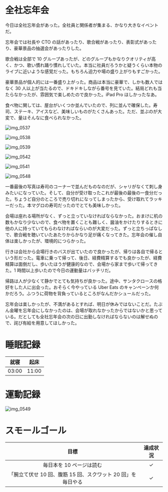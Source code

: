 # 全社忘年会
今日は全社忘年会があった。全社員と関係者が集まる、かなり大きなイベントだ。

忘年会では社長や CTO の話があったり、歌合戦があったり、表彰式があったり、豪華景品の抽選会があったりした。

歌合戦は全部で 10 グループあったが、どのグループもかなりクオリティが高く、かつ、歌い慣れ踊り慣れしていた。本当に社員だろうかと疑うくらい本物のライブに近いような感覚だった。もちろん迫力や場の盛り上がりもすごかった。

豪華景品が個人的には一番盛り上がった。商品は本当に豪華で、しかも数人ではなく 30 人以上が当たるので、ドキドキしながら番号を見ていた。結局どれも当たらなかったが、雰囲気で楽しめたので良かった。iPad Pro ほしかったなあ。

食べ物に関しては、屋台がいくつか並んでいたので、列に並んで確保した。寿司、ステーキ、アイスなど、美味しいものがたくさんあった。ただ、並ぶのが大変で、量はそんなに食べられなかった。

![img_0537](https://noraworld.github.io/box-bulbasaur/2018/12/img_0537.jpg)

![img_0538](https://noraworld.github.io/box-bulbasaur/2018/12/img_0538.jpg)

![img_0539](https://noraworld.github.io/box-bulbasaur/2018/12/img_0539.jpg)

![img_0542](https://noraworld.github.io/box-bulbasaur/2018/12/img_0542.jpg)

![img_0541](https://noraworld.github.io/box-bulbasaur/2018/12/img_0541.jpg)

![img_0548](https://noraworld.github.io/box-bulbasaur/2018/12/img_0548.jpg)

一番最後の写真は寿司のコーナーで並んだものなのだが、シャリがなくて刺し身みたいになっていた。そして、自分が受け取ったこれが最後の最後の一食分だった。ちょうど自分のところで売り切れになってしまったから、受け取れてラッキーだった。本マグロの寿司だったのでとても美味しかった。

会場は座れる場所がなく、ずっと立っていなければならなかった。おまけに机の数もかなり少ないので、食べ物を置くことも難しく、醤油をかけたりするときに他の人に持っていてもらわなければならいのが大変だった。ずっと立ちっぱなしで、歌合戦を聴いていたあたりからかなり足が痛くなってきた。忘年会の催し自体は楽しかったが、環境的につらかった。

行きは会社から会場行きのバスが出ていたので良かったが、帰りは各自で帰るという形だった。電車に乗って帰って、後日、経費精算するでも良かったが、経費精算は面倒だし、歩いたほうが健康的なので、会場から家まで歩いて帰ってきた。1 時間以上歩いたので今日の運動量はバッチリだ。

帰路は人が少なくて静かでとても気持ちが良かった。途中、サンタクロースの格好をした人に出会った。おそらく今やっている Uber Eats のキャンペーンか何かだろう。ふつうに荷物を背負っているところがなんだかシュールだった。

忘年会は楽しかったが、不満があるとすれば、明日が休みではないことだ。たぶん金曜を忘年会にしなかったのは、会場が取れなかったからではないかと思っている。だとしても全社忘年会の次の日に出勤しなければならないのは解せぬので、詫び有給を用意してほしかった。

# 睡眠記録
| 就寝 | 起床 |
|:---:|:---:|
| 03:00 | 11:00 |

# 運動記録
![img_0549](https://noraworld.github.io/box-bulbasaur/2018/12/img_0549.png)

# スモールゴール
| 目標 | 達成状況 |
|:---:|:---:|
| 毎日本を 10 ページは読む | ✓ |
| 「腕立て伏せ 10 回、腹筋 15 回、スクワット 20 回」を毎日やる | ✓ |
